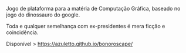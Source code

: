 Jogo de plataforma para a matéria de Computação Gráfica, baseado no jogo do dinossauro do google.

Toda e qualquer semelhança com ex-presidentes é mera ficção e coincidência.

Disponível > https://azuletto.github.io/bonoroscape/
